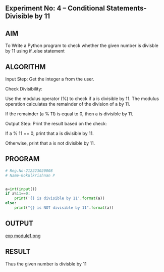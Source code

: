 ## Experiment No: 4 – Conditional Statements- Divisible by 11

## AIM  
To Write a Python program to check whether the given number is divisble by 11 using if..else statement
## ALGORITHM  
Input Step: Get the integer a from the user.

Check Divisibility:

Use the modulus operator (%) to check if a is divisible by 11. The modulus operation calculates the remainder of the division of a by 11.

If the remainder (a % 11) is equal to 0, then a is divisible by 11.

Output Step: Print the result based on the check:

If a % 11 == 0, print that a is divisible by 11.

Otherwise, print that a is not divisible by 11.
## PROGRAM
```python
# Reg.No-212223020008
# Name-Gokulkrishnan P


a=int(input())
if a%11==0:
    print('{} is divisible by 11'.format(a))
else:
    print("{} is NOT divisible by 11".format(a))
```

## OUTPUT
[exp module1.png](https://github.com/gokulkrishnan2005/Module-1/blob/main/exp%20module1.png)

## RESULT
Thus the given number is divisble by 11
